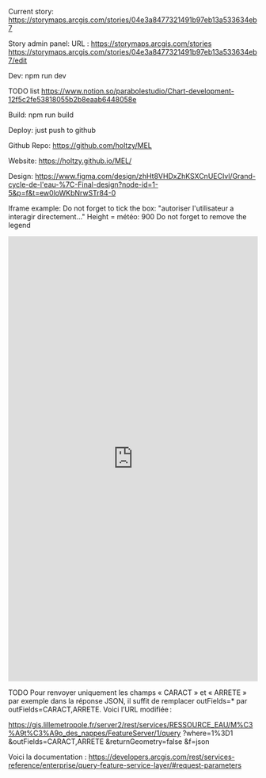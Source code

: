 Current story:
https://storymaps.arcgis.com/stories/04e3a8477321491b97eb13a533634eb7

Story admin panel:
URL : https://storymaps.arcgis.com/stories
https://storymaps.arcgis.com/stories/04e3a8477321491b97eb13a533634eb7/edit

Dev:
npm run dev

TODO list
https://www.notion.so/parabolestudio/Chart-development-12f5c2fe53818055b2b8eaab6448058e

Build:
npm run build

Deploy:
just push to github

Github Repo:
https://github.com/holtzy/MEL

Website:
https://holtzy.github.io/MEL/

Design:
https://www.figma.com/design/zhHt8VHDxZhKSXCnUECIvl/Grand-cycle-de-l'eau-%7C-Final-design?node-id=1-5&p=f&t=ew0loWKbNrwSTr84-0

Iframe example:
Do not forget to tick the box: "autoriser l'utilisateur a interagir directement..."
Height = météo: 900
Do not forget to remove the legend

<iframe
    src="https://holtzy.github.io/MEL/?section=meteo"
    width="100%"
    height="900"
    style="border:none;">
    sandbox="allow-scripts allow-downloads allow-same-origin allow-forms"
</iframe>

TODO
Pour renvoyer uniquement les champs « CARACT » et « ARRETE » par exemple dans la réponse JSON, il suffit de remplacer outFields=\* par outFields=CARACT,ARRETE. Voici l’URL modifiée :

https://gis.lillemetropole.fr/server2/rest/services/RESSOURCE_EAU/M%C3%A9t%C3%A9o_des_nappes/FeatureServer/1/query
?where=1%3D1
&outFields=CARACT,ARRETE
&returnGeometry=false
&f=json

Voici la documentation :
https://developers.arcgis.com/rest/services-reference/enterprise/query-feature-service-layer/#request-parameters

